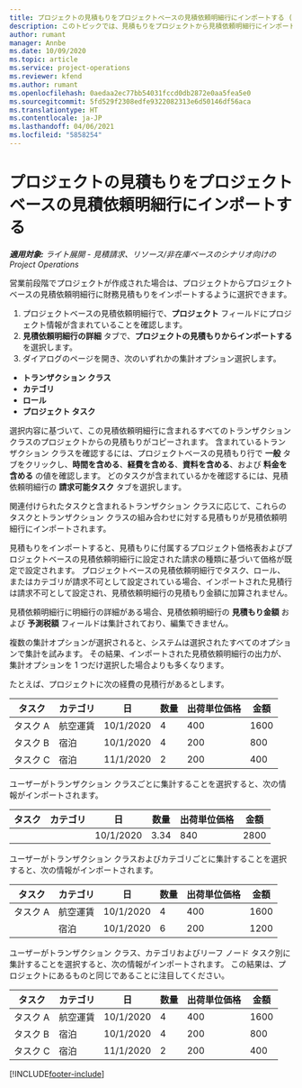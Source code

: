 ```yaml
---
title: プロジェクトの見積もりをプロジェクトベースの見積依頼明細行にインポートする (ライト)
description: このトピックでは、見積もりをプロジェクトから見積依頼明細行にインポートする方法について説明します。
author: rumant
manager: Annbe
ms.date: 10/09/2020
ms.topic: article
ms.service: project-operations
ms.reviewer: kfend
ms.author: rumant
ms.openlocfilehash: 0aedaa2ec77bb54031fccd0db2872e0aa5fea5e0
ms.sourcegitcommit: 5fd529f2308edfe9322082313e6d50146df56aca
ms.translationtype: HT
ms.contentlocale: ja-JP
ms.lasthandoff: 04/06/2021
ms.locfileid: "5858254"
---
```

# <a name="import-estimates-for-a-project-to-a-project-based-quote-line"></a>プロジェクトの見積もりをプロジェクトベースの見積依頼明細行にインポートする 

_**適用対象:** ライト展開 - 見積請求、リソース/非在庫ベースのシナリオ向けの Project Operations_

営業前段階でプロジェクトが作成された場合は、プロジェクトからプロジェクトベースの見積依頼明細行に財務見積もりをインポートするように選択できます。

1. プロジェクトベースの見積依頼明細行で、**プロジェクト** フィールドにプロジェクト情報が含まれていることを確認します。
2. **見積依頼明細行の詳細** タブで、**プロジェクトの見積もりからインポートする** を選択します。
3. ダイアログのページを開き、次のいずれかの集計オプション選択します。

  - **トランザクション クラス**
  - **カテゴリ**
  - **ロール** 
  - **プロジェクト タスク**

選択内容に基づいて、この見積依頼明細行に含まれるすべてのトランザクション クラスのプロジェクトからの見積もりがコピーされます。 含まれているトランザクション クラスを確認するには、プロジェクトベースの見積もり行で **一般** タブをクリックし、**時間を含める**、**経費を含める**、**資料を含める**、および **料金を含める** の値を確認します。  どのタスクが含まれているかを確認するには、見積依頼明細行の **請求可能タスク** タブを選択します。

関連付けられたタスクと含まれるトランザクション クラスに応じて、これらのタスクとトランザクション クラスの組み合わせに対する見積もりが見積依頼明細行にインポートされます。

見積もりをインポートすると、見積もりに付属するプロジェクト価格表およびプロジェクトベースの見積依頼明細行に設定された請求の種類に基づいて価格が既定で設定されます。 プロジェクトベースの見積依頼明細行でタスク、ロール、またはカテゴリが請求不可として設定されている場合、インポートされた見積行は請求不可として設定され、見積依頼明細行の見積もり金額に加算されません。

見積依頼明細行に明細行の詳細がある場合、見積依頼明細行の **見積もり金額** および **予測税額** フィールドは集計されており、編集できません。

複数の集計オプションが選択されると、システムは選択されたすべてのオプションで集計を試みます。 その結果、インポートされた見積依頼明細行の出力が、集計オプションを 1 つだけ選択した場合よりも多くなります。

たとえば、プロジェクトに次の経費の見積行があるとします。

| タスク​ | カテゴリ | 日 | 数量 | 出荷単位価格 | 金額 |
| --- | --- | --- | --- | --- | --- |
| タスク A | 航空運賃 | 10/1/2020 | 4 | 400 | 1600 |
| タスク B | 宿泊 | 10/1/2020 | 4 | 200 | 800 |
| タスク C | 宿泊 | 11/1/2020 | 2 | 200 | 400 |

ユーザーがトランザクション クラスごとに集計することを選択すると、次の情報がインポートされます。

| タスク​ | カテゴリ | 日 | 数量 | 出荷単位価格 | 金額 |
| --- | --- | --- | --- | --- | --- |
|||10/1/2020 | 3.34 | 840 | 2800 |

ユーザーがトランザクション クラスおよびカテゴリごとに集計することを選択すると、次の情報がインポートされます。

| タスク​ | カテゴリ | 日 | 数量 | 出荷単位価格 | 金額 |
| --- | --- | --- | --- | --- | --- |
| タスク A | 航空運賃 | 10/1/2020 | 4 | 400 | 1600 |
| | 宿泊 | 10/1/2020 | 6 | 200 | 1200 |

ユーザーがトランザクション クラス、カテゴリおよびリーフ ノード タスク別に集計することを選択すると、次の情報がインポートされます。 この結果は、プロジェクトにあるものと同じであることに注目してください。

| タスク​ | カテゴリ | 日 | 数量 | 出荷単位価格 | 金額 |
| --- | --- | --- | --- | --- | --- |
| タスク A | 航空運賃 | 10/1/2020 | 4 | 400 | 1600 |
| タスク B | 宿泊 | 10/1/2020 | 4 | 200 | 800 |
| タスク C | 宿泊 | 11/1/2020 | 2 | 200 | 400 |


[!INCLUDE[footer-include](../../includes/footer-banner.md)]
